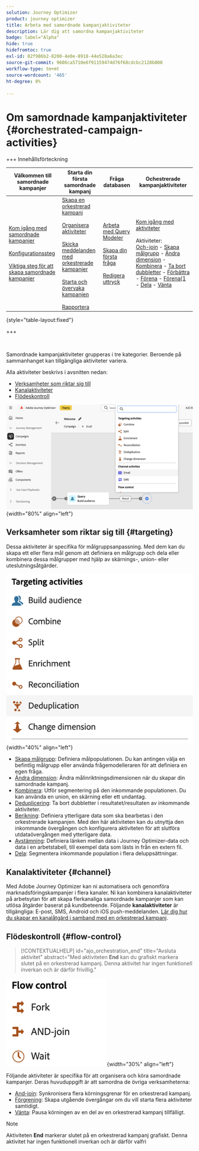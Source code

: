 ```yaml
---
solution: Journey Optimizer
product: journey optimizer
title: Arbeta med samordnade kampanjaktiviteter
description: Lär dig att samordna kampanjaktiviteter
badge: label="Alpha"
hide: true
hidefromtoc: true
exl-id: 02f986b2-8200-4e0e-8918-44e528a6a3ec
source-git-commit: 9606ca5710e6f91159474d76f68cdcbc2128b000
workflow-type: tm+mt
source-wordcount: '465'
ht-degree: 0%

---
```


# Om samordnade kampanjaktiviteter {#orchestrated-campaign-activities}

+++ Innehållsförteckning

| Välkommen till samordnade kampanjer | Starta din första samordnade kampanj | Fråga databasen | Ochestrerade kampanjaktiviteter |
|---|---|---|---|
| [Kom igång med samordnade kampanjer](../gs-orchestrated-campaigns.md)<br/><br/>[Konfigurationssteg](../configuration-steps.md)<br/><br/>[Viktiga steg för att skapa samordnade kampanjer](../gs-campaign-creation.md) | [Skapa en orkestrerad kampanj](../create-orchestrated-campaign.md)<br/><br/>[Organisera aktiviteter](../orchestrate-activities.md)<br/><br/>[Skicka meddelanden med orkestrerade kampanjer](../send-messages.md)<br/><br/>[Starta och övervaka kampanjen](../start-monitor-campaigns.md)<br/><br/>[Rapportera](../reporting-campaigns.md) | [Arbeta med Query Modeler](../orchestrated-query-modeler.md)<br/><br/>[Skapa din första fråga](../build-query.md)<br/><br/>[Redigera uttryck](../edit-expressions.md) | [Kom igång med aktiviteter](about-activities.md)<br/><br/>Aktiviteter:<br/>[Och-join](and-join.md) - [Skapa målgrupp](build-audience.md) - [Ändra dimension](change-dimension.md) - [Kombinera](combine.md) - [Ta bort dubbletter](deduplication.md) - [Förbättra](enrichment.md) - [Förena](fork.md) - [Förena&lbrace;1 ](reconciliation.md) - [Dela](split.md) - [Vänta](wait.md) |

{style="table-layout:fixed"}

+++

<br/>

Samordnade kampanjaktiviteter grupperas i tre kategorier. Beroende på sammanhanget kan tillgängliga aktiviteter variera.

Alla aktiviteter beskrivs i avsnitten nedan:

* [Verksamheter som riktar sig till](#targeting)
* [Kanalaktiviteter](#channel)
* [Flödeskontroll](#flow-control)

![Lista över tillgängliga aktiviteter på arbetsytan](../assets/workflow-activities.png){width="80%" align="left"}

## Verksamheter som riktar sig till {#targeting}

Dessa aktiviteter är specifika för målgruppsanpassning. Med dem kan du skapa ett eller flera mål genom att definiera en målgrupp och dela eller kombinera dessa målgrupper med hjälp av skärnings-, union- eller uteslutningsåtgärder.

![Lista över målinriktade aktiviteter](../assets/targeting-activities.png){width="40%" align="left"}

* [Skapa målgrupp](build-audience.md): Definiera målpopulationen. Du kan antingen välja en befintlig målgrupp eller använda frågemodelleraren för att definiera en egen fråga.
* [Ändra dimension](change-dimension.md): Ändra målinriktningsdimensionen när du skapar din samordnade kampanj.
* [Kombinera](combine.md): Utför segmentering på den inkommande populationen. Du kan använda en union, en skärning eller ett undantag.
* [Deduplicering](deduplication.md): Ta bort dubbletter i resultatet/resultaten av inkommande aktiviteter.
* [Berikning](enrichment.md): Definiera ytterligare data som ska bearbetas i den orkestrerade kampanjen. Med den här aktiviteten kan du utnyttja den inkommande övergången och konfigurera aktiviteten för att slutföra utdataövergången med ytterligare data.
* [Avstämning](reconciliation.md): Definiera länken mellan data i Journey Optimizer-data och data i en arbetstabell, till exempel data som lästs in från en extern fil.
* [Dela](split.md): Segmentera inkommande population i flera deluppsättningar.

## Kanalaktiviteter {#channel}

Med Adobe Journey Optimizer kan ni automatisera och genomföra marknadsföringskampanjer i flera kanaler. Ni kan kombinera kanalaktiviteter på arbetsytan för att skapa flerkanaliga samordnade kampanjer som kan utlösa åtgärder baserat på kundbeteende. Följande **kanalaktiviteter** är tillgängliga: E-post, SMS, Android och iOS push-meddelanden. [Lär dig hur du skapar en kanalåtgärd i samband med en orkestrerad kampanj](channels.md).

## Flödeskontroll {#flow-control}

>[!CONTEXTUALHELP]
>id="ajo_orchestration_end"
>title="Avsluta aktivitet"
>abstract="Med aktiviteten **End** kan du grafiskt markera slutet på en orkestrerad kampanj. Denna aktivitet har ingen funktionell inverkan och är därför frivillig."

![Lista över flödeskontrollaktiviteter](../assets/flow-control-activities.png){width="30%" align="left"}

Följande aktiviteter är specifika för att organisera och köra samordnade kampanjer. Deras huvuduppgift är att samordna de övriga verksamheterna:

* [And-join](and-join.md): Synkronisera flera körningsgrenar för en orkestrerad kampanj.
* [Förgrening](fork.md): Skapa utgående övergångar om du vill starta flera aktiviteter samtidigt.
  <!--* [Test](test.md): Enable transitions based on specified conditions.-->
* [Vänta](wait.md): Pausa körningen av en del av en orkestrerad kampanj tillfälligt.

>[!NOTE]
>Aktiviteten **End** markerar slutet på en orkestrerad kampanj grafiskt. Denna aktivitet har ingen funktionell inverkan och är därför valfri
